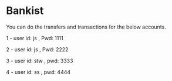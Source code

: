 # Bankist

You can do the transfers and transactions for the below accounts.

1 - user id: js , Pwd: 1111

2 - user id: js , Pwd: 2222

3 - user id: stw , pwd: 3333

4 - user id: ss , pwd: 4444
